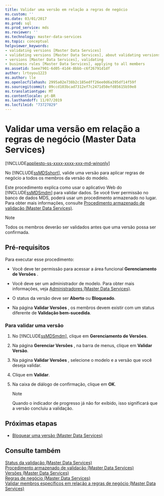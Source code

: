 ```yaml
---
title: Validar uma versão em relação a regras de negócio
ms.custom: ''
ms.date: 03/01/2017
ms.prod: sql
ms.prod_service: mds
ms.reviewer: ''
ms.technology: master-data-services
ms.topic: conceptual
helpviewer_keywords:
- validating versions [Master Data Services]
- validating versions [Master Data Services], about validating versions
- versions [Master Data Services], validating
- business rules [Master Data Services], applying to all members
ms.assetid: 5aee7901-6d05-41d4-8bbb-c6f26791d1df
author: lrtoyou1223
ms.author: lle
ms.openlocfilehash: 2995a02e738b2c185edff26ee0d6a395df14f59f
ms.sourcegitcommit: 09ccd103bcad7312ef7c2471d50efd85615b59e8
ms.translationtype: MT
ms.contentlocale: pt-BR
ms.lasthandoff: 11/07/2019
ms.locfileid: "73727829"
---
```

# <a name="validate-a-version-against-business-rules-master-data-services"></a>Validar uma versão em relação a regras de negócio (Master Data Services)

[!INCLUDE[appliesto-ss-xxxx-xxxx-xxx-md-winonly](../includes/appliesto-ss-xxxx-xxxx-xxx-md-winonly.md)]

  No [!INCLUDE[ssMDSshort](../includes/ssmdsshort-md.md)], valide uma versão para aplicar regras de negócio a todos os membros da versão do modelo.  
  
 Este procedimento explica como usar o aplicativo Web do [!INCLUDE[ssMDSmdm](../includes/ssmdsmdm-md.md)] para validar dados. Se você tiver permissão no banco de dados MDS, poderá usar um procedimento armazenado no lugar. Para obter mais informações, consulte [Procedimento armazenado de validação &#40;Master Data Services&#41;](../master-data-services/validation-stored-procedure-master-data-services.md).  
  
> [!NOTE]  
>  Todos os membros deverão ser validados antes que uma versão possa ser confirmada.  
  
## <a name="prerequisites"></a>Pré-requisitos  
 Para executar esse procedimento:  
  
-   Você deve ter permissão para acessar a área funcional **Gerenciamento de Versões** .  
  
-   Você deve ser um administrador de modelo. Para obter mais informações, veja [Administradores &#40;Master Data Services&#41;](../master-data-services/administrators-master-data-services.md).  
  
-   O status da versão deve ser **Aberto** ou **Bloqueado**.  
  
-   Na página **Validar Versões** , os membros devem existir com um status diferente de **Validação bem-sucedida**.  
  
### <a name="to-validate-a-version"></a>Para validar uma versão  
  
1.  No [!INCLUDE[ssMDSmdm](../includes/ssmdsmdm-md.md)], clique em **Gerenciamento de Versões**.  
  
2.  Na página **Gerenciar Versões** , na barra de menus, clique em **Validar Versão**.  
  
3.  Na página **Validar Versões** , selecione o modelo e a versão que você deseja validar.  
  
4.  Clique em **Validar**.  
  
5.  Na caixa de diálogo de confirmação, clique em **OK**.  
  
    > [!NOTE]  
    >  Quando o indicador de progresso já não for exibido, isso significará que a versão concluiu a validação.  
  
## <a name="next-steps"></a>Próximas etapas  
  
-   [Bloquear uma versão &#40;Master Data Services&#41;](../master-data-services/lock-a-version-master-data-services.md)  
  
## <a name="see-also"></a>Consulte também  
 [Status da validação &#40;Master Data Services&#41;](../master-data-services/validation-statuses-master-data-services.md)   
 [Procedimento armazenado de validação &#40;Master Data Services&#41;](../master-data-services/validation-stored-procedure-master-data-services.md)   
 [Versões &#40;Master Data Services&#41;](../master-data-services/versions-master-data-services.md)   
 [Regras de negócio &#40;Master Data Services&#41;](../master-data-services/business-rules-master-data-services.md)   
 [Validar membros específicos em relação a regras de negócio &#40;Master Data Services&#41;](../master-data-services/validate-specific-members-against-business-rules-master-data-services.md)  
  
  
